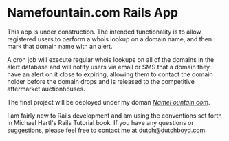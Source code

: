 # Namefountain.com Rails App

This app is under construction.  The intended functionality is to 
allow registered users to perform a whois lookup on a domain name,
and then mark that domain name with an alert.

A cron job will execute regular whois lookups on all of the domains
in the alert database and will notify users via email or SMS that
a domain they have an alert on it close to expiring, allowing them
to contact the domain holder before the domain drops and is released
to the competitive aftermarket auctionhouses.

The final project will be deployed under my doman [*NameFountain.com*](http://www.namefountain.com/).

I am fairly new to Rails development and am using the conventions set
forth in Michael Hartl's Rails Tutorial book.  If you have any questions
or suggestions, please feel free to contact me at dutch@dutchboyd.com.

